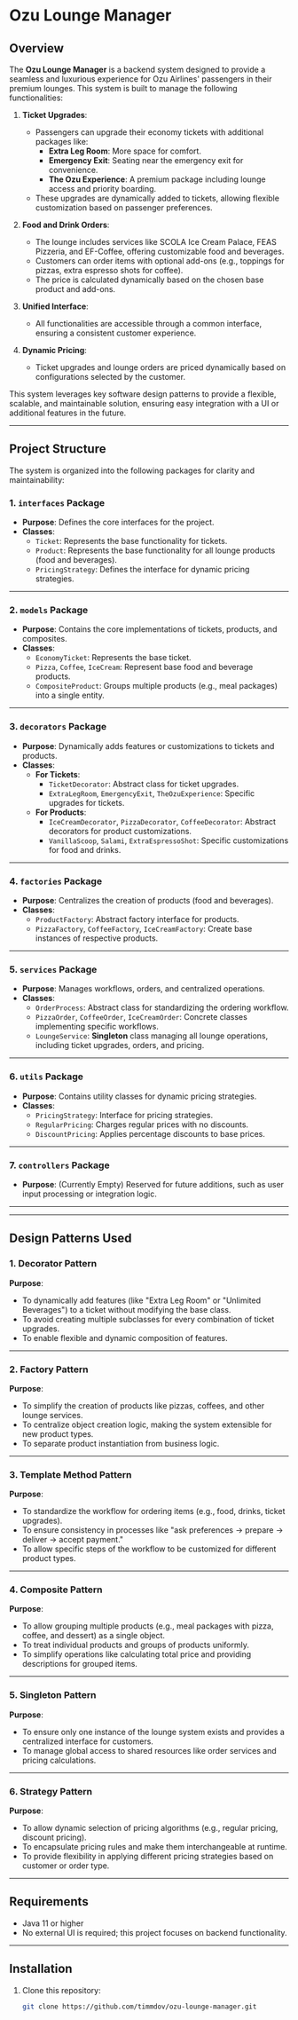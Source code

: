 # Ozu Lounge Manager

## Overview

The **Ozu Lounge Manager** is a backend system designed to provide a seamless and luxurious experience for Ozu Airlines' passengers in their premium lounges. This system is built to manage the following functionalities:

1. **Ticket Upgrades**:
   - Passengers can upgrade their economy tickets with additional packages like:
      - **Extra Leg Room**: More space for comfort.
      - **Emergency Exit**: Seating near the emergency exit for convenience.
      - **The Ozu Experience**: A premium package including lounge access and priority boarding.
   - These upgrades are dynamically added to tickets, allowing flexible customization based on passenger preferences.

2. **Food and Drink Orders**:
   - The lounge includes services like SCOLA Ice Cream Palace, FEAS Pizzeria, and EF-Coffee, offering customizable food and beverages.
   - Customers can order items with optional add-ons (e.g., toppings for pizzas, extra espresso shots for coffee).
   - The price is calculated dynamically based on the chosen base product and add-ons.

3. **Unified Interface**:
   - All functionalities are accessible through a common interface, ensuring a consistent customer experience.

4. **Dynamic Pricing**:
   - Ticket upgrades and lounge orders are priced dynamically based on configurations selected by the customer.

This system leverages key software design patterns to provide a flexible, scalable, and maintainable solution, ensuring easy integration with a UI or additional features in the future.

---

## Project Structure

The system is organized into the following packages for clarity and maintainability:

### **1. `interfaces` Package**
- **Purpose**: Defines the core interfaces for the project.
- **Classes**:
    - `Ticket`: Represents the base functionality for tickets.
    - `Product`: Represents the base functionality for all lounge products (food and beverages).
    - `PricingStrategy`: Defines the interface for dynamic pricing strategies.

---

### **2. `models` Package**
- **Purpose**: Contains the core implementations of tickets, products, and composites.
- **Classes**:
    - `EconomyTicket`: Represents the base ticket.
    - `Pizza`, `Coffee`, `IceCream`: Represent base food and beverage products.
    - `CompositeProduct`: Groups multiple products (e.g., meal packages) into a single entity.

---

### **3. `decorators` Package**
- **Purpose**: Dynamically adds features or customizations to tickets and products.
- **Classes**:
    - **For Tickets**:
        - `TicketDecorator`: Abstract class for ticket upgrades.
        - `ExtraLegRoom`, `EmergencyExit`, `TheOzuExperience`: Specific upgrades for tickets.
    - **For Products**:
        - `IceCreamDecorator`, `PizzaDecorator`, `CoffeeDecorator`: Abstract decorators for product customizations.
        - `VanillaScoop`, `Salami`, `ExtraEspressoShot`: Specific customizations for food and drinks.

---

### **4. `factories` Package**
- **Purpose**: Centralizes the creation of products (food and beverages).
- **Classes**:
    - `ProductFactory`: Abstract factory interface for products.
    - `PizzaFactory`, `CoffeeFactory`, `IceCreamFactory`: Create base instances of respective products.

---

### **5. `services` Package**
- **Purpose**: Manages workflows, orders, and centralized operations.
- **Classes**:
    - `OrderProcess`: Abstract class for standardizing the ordering workflow.
    - `PizzaOrder`, `CoffeeOrder`, `IceCreamOrder`: Concrete classes implementing specific workflows.
    - `LoungeService`: **Singleton** class managing all lounge operations, including ticket upgrades, orders, and pricing.

---

### **6. `utils` Package**
- **Purpose**: Contains utility classes for dynamic pricing strategies.
- **Classes**:
    - `PricingStrategy`: Interface for pricing strategies.
    - `RegularPricing`: Charges regular prices with no discounts.
    - `DiscountPricing`: Applies percentage discounts to base prices.

---

### **7. `controllers` Package**
- **Purpose**: (Currently Empty) Reserved for future additions, such as user input processing or integration logic.

---
---
## Design Patterns Used

### **1. Decorator Pattern**
**Purpose**:
- To dynamically add features (like "Extra Leg Room" or "Unlimited Beverages") to a ticket without modifying the base class.
- To avoid creating multiple subclasses for every combination of ticket upgrades.
- To enable flexible and dynamic composition of features.

---

### **2. Factory Pattern**
**Purpose**:
- To simplify the creation of products like pizzas, coffees, and other lounge services.
- To centralize object creation logic, making the system extensible for new product types.
- To separate product instantiation from business logic.

---

### **3. Template Method Pattern**
**Purpose**:
- To standardize the workflow for ordering items (e.g., food, drinks, ticket upgrades).
- To ensure consistency in processes like "ask preferences → prepare → deliver → accept payment."
- To allow specific steps of the workflow to be customized for different product types.

---

### **4. Composite Pattern**
**Purpose**:
- To allow grouping multiple products (e.g., meal packages with pizza, coffee, and dessert) as a single object.
- To treat individual products and groups of products uniformly.
- To simplify operations like calculating total price and providing descriptions for grouped items.

---

### **5. Singleton Pattern**
**Purpose**:
- To ensure only one instance of the lounge system exists and provides a centralized interface for customers.
- To manage global access to shared resources like order services and pricing calculations.

---

### **6. Strategy Pattern**
**Purpose**:
- To allow dynamic selection of pricing algorithms (e.g., regular pricing, discount pricing).
- To encapsulate pricing rules and make them interchangeable at runtime.
- To provide flexibility in applying different pricing strategies based on customer or order type.

---

## Requirements

- Java 11 or higher
- No external UI is required; this project focuses on backend functionality.

---

## Installation

1. Clone this repository:
   ```bash
   git clone https://github.com/timmdov/ozu-lounge-manager.git